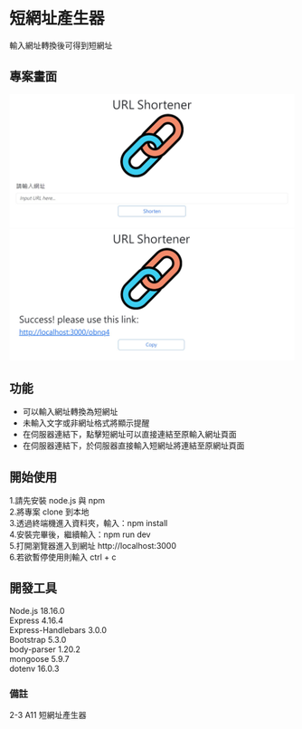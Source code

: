 # 短網址產生器
輸入網址轉換後可得到短網址

## 專案畫面
![image](https://github.com/Ting0101/URL-Shortener/blob/eb2f14d0b65201b18af09d8904c26cf8f9454197/shortener.jpg)
![image](https://github.com/Ting0101/URL-Shortener/blob/eb2f14d0b65201b18af09d8904c26cf8f9454197/success%20shorter.jpg)

## 功能
* 可以輸入網址轉換為短網址
* 未輸入文字或非網址格式將顯示提醒
* 在伺服器連結下，點擊短網址可以直接連結至原輸入網址頁面
* 在伺服器連結下，於伺服器直接輸入短網址將連結至原網址頁面
 
## 開始使用
1.請先安裝 node.js 與 npm  
2.將專案 clone 到本地  
3.透過終端機進入資料夾，輸入：npm install  
4.安裝完畢後，繼續輸入：npm run dev  
5.打開瀏覽器進入到網址  http://localhost:3000  
6.若欲暫停使用則輸入 ctrl + c  

## 開發工具
Node.js 18.16.0  
Express 4.16.4  
Express-Handlebars 3.0.0  
Bootstrap 5.3.0   
body-parser 1.20.2  
mongoose 5.9.7  
dotenv 16.0.3

### 備註
2-3 A11 短網址產生器



